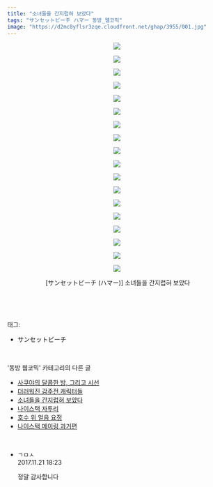 ```yaml
---
title: "소녀들을 간지럽혀 보았다"
tags: "サンセットビーチ ハマー 동방_웹코믹"
image: "https://d2mc8yflsr3zqe.cloudfront.net/ghap/3955/001.jpg"
---
```

<div class="article">
<p style="text-align: center; clear: none; float: none;"><img src="{{ site.imgserver2 }}/ghap/3955/001.jpg"/></p>
<p style="text-align: center; clear: none; float: none;"><img src="{{ site.imgserver2 }}/ghap/3955/002.jpg"/></p>
<p style="text-align: center; clear: none; float: none;"><img src="{{ site.imgserver2 }}/ghap/3955/003.jpg"/></p>
<p style="text-align: center; clear: none; float: none;"><img src="{{ site.imgserver2 }}/ghap/3955/004.jpg"/></p>
<p style="text-align: center; clear: none; float: none;"><img src="{{ site.imgserver2 }}/ghap/3955/005.jpg"/></p>
<p style="text-align: center; clear: none; float: none;"><img src="{{ site.imgserver2 }}/ghap/3955/006.jpg"/></p>
<p style="text-align: center; clear: none; float: none;"><img src="{{ site.imgserver2 }}/ghap/3955/007.jpg"/></p>
<p style="text-align: center; clear: none; float: none;"><img src="{{ site.imgserver2 }}/ghap/3955/008.jpg"/></p>
<p style="text-align: center; clear: none; float: none;"><img src="{{ site.imgserver2 }}/ghap/3955/009.jpg"/></p>
<p style="text-align: center; clear: none; float: none;"><img src="{{ site.imgserver2 }}/ghap/3955/010.jpg"/></p>
<p style="text-align: center; clear: none; float: none;"><img src="{{ site.imgserver2 }}/ghap/3955/011.jpg"/></p>
<p style="text-align: center; clear: none; float: none;"><img src="{{ site.imgserver2 }}/ghap/3955/012.jpg"/></p>
<p style="text-align: center; clear: none; float: none;"><img src="{{ site.imgserver2 }}/ghap/3955/013.jpg"/></p>
<p style="text-align: center; clear: none; float: none;"><img src="{{ site.imgserver2 }}/ghap/3955/014.jpg"/></p>
<p style="text-align: center; clear: none; float: none;"><img src="{{ site.imgserver2 }}/ghap/3955/015.jpg"/></p>
<p style="text-align: center; clear: none; float: none;"><img src="{{ site.imgserver2 }}/ghap/3955/016.jpg"/></p>
<p style="text-align: center; clear: none; float: none;"><img src="{{ site.imgserver2 }}/ghap/3955/017.jpg"/></p>
<p style="text-align: center; clear: none; float: none;"><img src="{{ site.imgserver2 }}/ghap/3955/018.jpg"/></p>
<p style="text-align: center; clear: none; float: none;"> [サンセットビーチ (ハマー)] 소녀들을 간지럽혀 보았다</p>
<p><br/></p>
</div><br/>
<div class="tagTrail">
<p>태그: </p>
<ul>
<li>サンセットビーチ</li>
</ul>
</div><br/>
<div class="another">
<p>'동방 웹코믹' 카테고리의 다른 글</p>
<ul>
<li><a href="/ghap_3957">사쿠야의 달콤한 밤, 그리고 시선</a></li>
<li><a href="/ghap_3956">더러워진 감주전 캐릭터들</a></li>
<li><a href="/ghap_3955">소녀들을 간지럽혀 보았다</a></li>
<li><a href="/ghap_3933">나이스택 자투리</a></li>
<li><a href="/ghap_3931">호수 위 얼음 요정</a></li>
<li><a href="/ghap_3925">나이스택 메이링 과거편</a></li>
</ul>
</div><br/>
<div class="cb_module cb_fluid">
<div class="cb_wrt cb_profile">
<div class="comment">
<ul>
<li class="cb_thumb_off" id="comment15134441">
<div class="cb_comment_area">
<div class="cb_info_area">
<div class="cb_section">
<span class="cb_nick_name">ㄱㅁㅅ</span>
</div>
<div class="cb_section">
<span class="cb_date">2017.11.21 18:23 </span>
</div>
</div>
<div class="cb_dsc_comment">
<p class="cb_dsc">
											정말 감사합니다
										</p>
</div>
</div></li>
</ul>
</div>
</div><!-- commentList close -->
</div><br/>
